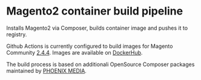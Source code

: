 # Magento2 container build pipeline

Installs Magento2 via Composer, builds container image and pushes it to registry.

Github Actions is currently configured to build images for Magento Community [2.4.4](https://github.com/PHOENIX-MEDIA/magento2-build/blob/main/.github/workflows/docker-image.yml#L6). Images are available on [DockerHub](https://hub.docker.com/r/phoenixmedia/magento2).

The build process is based on additionali OpenSource Composer packages maintained by [PHOENIX MEDIA](https://github.com/PHOENIX-MEDIA).
